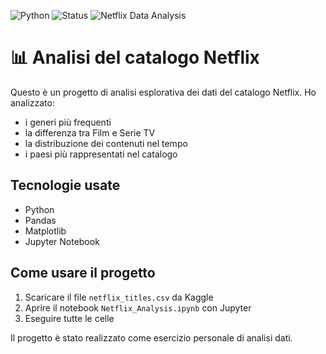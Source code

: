 ![Python](https://img.shields.io/badge/python-v3.9-blue.svg)
![Status](https://img.shields.io/badge/status-complete-yellow.svg)
![Netflix Data Analysis](https://img.shields.io/badge/Netflix-Data%20Analysis-blue)


# 📊 Analisi del catalogo Netflix

Questo è un progetto di analisi esplorativa dei dati del catalogo Netflix.
Ho analizzato:
- i generi più frequenti
- la differenza tra Film e Serie TV
- la distribuzione dei contenuti nel tempo
- i paesi più rappresentati nel catalogo

## Tecnologie usate
- Python
- Pandas
- Matplotlib
- Jupyter Notebook

## Come usare il progetto
1. Scaricare il file `netflix_titles.csv` da Kaggle
2. Aprire il notebook `Netflix_Analysis.ipynb` con Jupyter
3. Eseguire tutte le celle

Il progetto è stato realizzato come esercizio personale di analisi dati.

